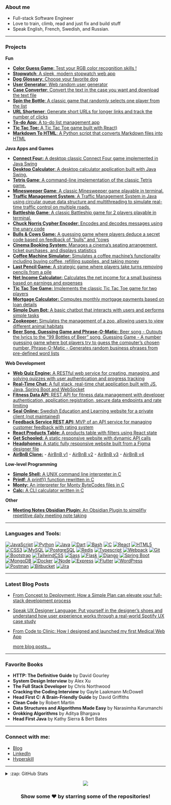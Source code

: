 ### About me
- Full-stack Software Engineer
- Love to train, climb, read and just fix and build stuff
- Speak English, French, Swedish, and Russian.

---

### Projects

**Fun**
- [**Color Guess Game**: Test your RGB color recognition skills !](https://v-dav.github.io/color-guess-game/)
- [**Stopwatch**: A sleek, modern stopwatch web app](https://v-dav.github.io/stopwatch/)
- [**Dog Glossary**: Choose your favorite dog](https://v-dav.github.io/dog-glossary/)
- [**User Generator**: Web random user generator](https://v-dav.github.io/random-user-generator/)
- [**Case Converter**: Convert the text in the case you want and download the text file](https://v-dav.github.io/case-converter/)
- [**Spin the Bottle**: A classic game that randomly selects one player from the list](https://v-dav.github.io/spin-the-bottle/)
- [**URL Shortener**: Generate short URLs for longer links and track the number of clicks](https://v-dav.github.io/url-shortener/)
- [**To-do App:** A to-do list management app](https://v-dav.github.io/react-todo/)
- [**Tic Tac Toe:** A Tic Tac Toe game built with React)](https://v-dav.github.io/tictactoe_game_react)
- [**Markdown To HTML**: A Python script that converts Markdown files into HTML](https://github.com/v-dav/holbertonschool-Markdown2HTML)

**Java Apps and Games**
- [**Connect Four:** A desktop classic Connect Four game implemented in Java Swing](https://github.com/v-dav/java_programming/tree/main/connect_four)
- [**Desktop Calculator**: A desktop calculator application built with Java Swing.](https://github.com/v-dav/java_programming/tree/main/desktop_calculator)
- [**Tetris Game**: A command-line implementation of the classic Tetris game.](https://github.com/v-dav/java_programming/tree/main/tetris)
- [**Minesweeper Game**: A classic Minesweeper game playable in terminal.](https://github.com/v-dav/java_programming/tree/main/minesweeper)
- [**Traffic Management System**: A Traffic Management System in Java using circular queue data structure and multithreading to simulate real-time traffic control on multiple roads.](https://github.com/v-dav/java_programming/tree/main/traffic_management_system)
- [**Battleship Game**: A classic Battleship game for 2 players playable in terminal.](https://github.com/v-dav/java_programming/tree/main/battleship)
- [**Chuck Norris Cypher Encoder**: Encodes and decodes messages using the unary code](https://github.com/v-dav/java_programming/tree/main/chuck_norris_cypher_encoder)
- [**Bulls & Cows Game:** A guessing game where players deduce a secret code based on feedback of “bulls” and “cows](https://github.com/v-dav/java_programming/tree/main/bulls_and_cows_game)
- [**Cinema Booking System:** Manages a cinema’s seating arrangement, ticket purchases, and displays statistics](https://github.com/v-dav/java_programming/tree/main/cinema_manager)
- [**Coffee Machine Simulator:** Simulates a coffee machine’s functionality including buying coffee, refilling supplies, and taking money](https://github.com/v-dav/java_programming/tree/main/coffee_machine)
- [**Last Pencil Game:** A strategic game where players take turns removing pencils from a pile](https://github.com/v-dav/java_programming/tree/main/last_pensil_game)
- [**Net Income Calculator:** Calculates the net income for a small business based on earnings and expenses](https://github.com/v-dav/java_programming/tree/main/cli_calculator)
- [**Tic Tac Toe Game:** Implements the classic Tic Tac Toe game for two players](https://github.com/v-dav/java_programming/tree/main/cli_tictactoe)
- [**Mortgage Calculator:** Computes monthly mortgage payments based on loan details](https://github.com/v-dav/java_programming/tree/main/mortgage_calculator)
- [**Simple Dum Bot:** A basic chatbot that interacts with users and performs simple tasks](https://github.com/v-dav/java_programming/tree/main/simple_bot)
- [**Zookeeper:** Simulates the management of a zoo, allowing users to view different animal habitats](https://github.com/v-dav/java_programming/tree/main/zookeeper)
- [**Beer Song, Guessing Game and Phrase-O-Matic:** Beer song - Outputs the lyrics to the “99 Bottles of Beer” song, Guessing Game - A number guessing game where bot players try to guess the computer’s chosen number, Phrase-O-Matic - Generates random business phrases from pre-defined word lists](https://github.com/v-dav/java_programming/tree/main/head_first)

**Web Development**
- [**Web Quiz Engine:** A RESTful web service for creating, managing, and solving quizzes with user authentication and progress tracking](https://github.com/v-dav/java_programming/tree/main/web_quiz_engine)
- [**Real-Time Chat:** A full stack, real-time chat application built with JS, Java, Spring Boot and WebSocket](https://github.com/v-dav/java_programming/tree/main/real_time_chat)
- [**Fitness Data API**: REST API for fitness data management with developer authentication, application registration, secure data endpoints and rate limiting](https://github.com/v-dav/java_programming/tree/main/fitness_tracker_api)
- [**Seal Online:** Swedish Education and Learning website for a private client (not maintained)](https://sealonline.se/)
- [**Feedback Service REST API:** MVP of an API service for managing customer feedback with rating system](https://github.com/v-dav/java_programming/tree/main/feedback_service)
- [**React Products Table:** A products table with filters using React state](https://v-dav.github.io/react-products-table/)
- [**Get Schooled:** A static responsive website with dynamic API calls](https://v-dav.github.io/holbertonschool-smiling-school-javascript/)
- [**Headphones:** A static fully responsive website built from a Figma designer file](https://v-dav.github.io/holbertonschool-headphones/index.html)
- [**AirBnB Clone:**](https://github.com/v-dav/holbertonschool-AirBnB_clone/) - [AirBnB v1](https://github.com/v-dav/holbertonschool-AirBnB_clone) - [AirBnB v2](https://github.com/v-dav/holbertonschool-AirBnB_clone_v2) - [AirBnB v3](https://github.com/v-dav/holbertonschool-AirBnB_clone_v3) - [AirBnB v4](https://github.com/v-dav/holbertonschool-AirBnB_clone_v4) 
 
 **Low-level Programming**
 - [**Simple Shell:** A UNIX command line interpreter in C](https://github.com/v-dav/holbertonschool-simple_shell)
 - [**Printf**: A printf() function rewritten in C](https://github.com/v-dav/holbertonschool-printf)
 - [**Monty:** An interpreter for Monty ByteCodes files in C](https://github.com/v-dav/holbertonschool-monty)
 - [**Calc:** A CLI calculator written in C](https://github.com/v-dav/holbertonschool-low_level_programming/tree/ff125d9296f2c08d73a4d43540cdc2a621e75708/function_pointers)

**Other**
- [**Meeting Notes Obsidian Plugin:** An Obsidian Plugin to simplifiy repetitive daily meeting note taking](https://github.com/v-dav/meeting_notes_obsidian_plugin)

---

### Languages and Tools:

[![JavaScript](https://img.shields.io/badge/JavaScript-black?style=for-the-badge&logo=javascript&logoColor=F7DF1E)](https://github.com/v-dav)
[![Python](https://img.shields.io/badge/python-black?style=for-the-badge&logo=python)](https://github.com/v-dav)
[![Java](https://img.shields.io/badge/Java-black?style=for-the-badge&logo=openjdk&logoColor=white)](https://github.com/v-dav)
[![Dart](https://img.shields.io/badge/Dart-black?style=for-the-badge&logo=dart&logoColor=white)](https://github.com/v-dav)
[![Bash](https://img.shields.io/badge/bash-black?style=for-the-badge&logo=gnu-bash)](https://github.com/v-dav)
[![C](https://img.shields.io/badge/c-black?style=for-the-badge&logo=c)](https://github.com/v-dav)
[![React](https://img.shields.io/badge/React-black?style=for-the-badge&logo=react&logoColor=61DAFB)](https://github.com/v-dav)
[![HTML5](https://img.shields.io/badge/html5-black?style=for-the-badge&logo=html5)](https://github.com/v-dav)
[![CSS3](https://img.shields.io/badge/css3-black?style=for-the-badge&logo=css3)](https://github.com/v-dav)
[![MySQL](https://img.shields.io/badge/MySQL-black?style=for-the-badge&logo=mysql)](https://github.com/v-dav)
[![PostgreSQL](https://img.shields.io/badge/PostgreSQL-black?style=for-the-badge&logo=postgresql)](https://github.com/v-dav)
[![Redis](https://img.shields.io/badge/redis-black.svg?&style=for-the-badge&logo=redis)](https://github.com/v-dav)
[![Typescript](https://img.shields.io/badge/TypeScript-black?style=for-the-badge&logo=typescript)](https://github.com/v-dav)
[![Webpack](https://img.shields.io/badge/Webpack-black?style=for-the-badge&logo=Webpack)](https://github.com/v-dav)
[![Git](https://img.shields.io/badge/GIT-black?style=for-the-badge&logo=git&logoColor=orange)](https://github.com/v-dav)
[![Bootstrap](https://img.shields.io/badge/Bootstrap-black?style=for-the-badge&logo=bootstrap)](https://github.com/v-dav)
[![TailwindCSS](https://img.shields.io/badge/Tailwind_CSS-black?style=for-the-badge&logo=tailwind-css)](https://github.com/v-dav)
[![Sass](https://img.shields.io/badge/Sass-black?style=for-the-badge&logo=sass)](https://github.com/v-dav)
[![Flask](https://img.shields.io/badge/flask-%23000.svg?style=for-the-badge&logo=flask)](https://github.com/v-dav)
[![Django](https://img.shields.io/badge/Django-black?style=for-the-badge&logo=django&logoColor=green)](https://github.com/v-dav)
[![Spring Boot](https://img.shields.io/badge/Spring_Boot-black?style=for-the-badge&logo=spring-boot)](https://github.com/v-dav)
[![MongoDB](https://img.shields.io/badge/MongoDB-black?style=for-the-badge&logo=mongodb)](https://github.com/v-dav)
[![Docker](https://img.shields.io/badge/Docker-black?style=for-the-badge&logo=docker)](https://github.com/v-dav)
[![Node](https://img.shields.io/badge/Node%20js-black?style=for-the-badge&logo=nodedotjs)](https://github.com/v-dav)
[![Express](https://img.shields.io/badge/Express%20js-black?style=for-the-badge&logo=express)](https://github.com/v-dav)
[![Flutter](https://img.shields.io/badge/Flutter-black?style=for-the-badge&logo=flutter&logoColor=blue)](https://github.com/v-dav)
[![WordPress](https://img.shields.io/badge/WordPress-black?style=for-the-badge&logo=wordpress)](https://wordpress.org/)
[![Postman](https://img.shields.io/badge/Postman-black?style=for-the-badge&logo=Postman)]()
[![Bitbucket](https://img.shields.io/badge/Bitbucket-black?style=for-the-badge&logo=bitbucket&logoColor=blue)]()
[![Jira](https://img.shields.io/badge/Jira-black?style=for-the-badge&logo=Jira&logoColor=blue)]()

---

### Latest Blog Posts

- [From Concept to Deployment: How a Simple Plan can elevate your full-stack development process](https://medium.com/@v-dav/from-concept-to-deployment-how-a-simple-plan-can-elevate-your-full-stack-development-process-588c491ed9f3)
- [Speak UX Designer Language: Put yourself in the designer’s shoes and understand how user experience works through a real-world Spotify UX case study](https://medium.com/design-bootcamp/speak-ux-designer-language-d688f8e12bf8)
- [From Code to Clinic: How I designed and launched my first Medical Web App](https://medium.com/@v-dav/from-code-to-clinic-how-i-designed-and-launched-my-first-medical-web-app-f115d86a44ac)
    
  [more blog posts...](https://medium.com/@v-dav)

---

### Favorite Books

- **HTTP: The Definitive Guide** by David Gourley
- **System Design Interview** by Alex Xu
- **The Full Stack Developer** by Chris Northwood
- **Cracking the Coding Interview** by Gayle Laakmann McDowell
- **Head First C: A Brain-Friendly Guide** by  David Griffiths
- **Clean Code** by Robert Martin
- **Data Structures and Algorithms Made Easy** by Narasimha Karumanchi
- **Grokking Algorithms** by Aditya Bhargava
- **Head First Java** by Kathy Sierra & Bert Bates

---

### Connect with me:
- [Blog](https://medium.com/@v-dav)
- [LinkedIn](https://www.linkedin.com/in/v-dav/)
- [Hyperskill](https://hyperskill.org/profile/587845010)

---

<details>
<summary>:zap: GitHub Stats</summary>
<p align="center">
  <a href="https://github.com/v-dav">
    <img src="http://github-profile-summary-cards.vercel.app/api/cards/profile-details?username=v-dav&theme=transparent" />
  </a>
  <a href="https://github.com/v-dav">
    <img src="https://github-readme-streak-stats.herokuapp.com/?user=v-dav&hide_border=true&card_width=338&theme=transparent" />
  </a>
  <a href="https://github.com/v-dav">
    <img src="http://github-profile-summary-cards.vercel.app/api/cards/stats?username=v-dav&theme=transparent" />
  </a>
  <a href="https://github.com/v-dav">
    <img src="https://github-readme-stats.vercel.app/api/top-langs/?username=v-dav&langs_count=10&card_width=699&hide_border=true&theme=transparent" />
  </a>
</p>
</details>

<p align="center">
  <a href="https://github.com/v-dav">
    <img src="https://komarev.com/ghpvc/?username=v-dav&color=blue&style=flat)" />
  </a>
</p>

<div align="center">

### Show some ❤️ by starring some of the repositories!

</div>
